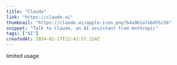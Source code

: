 ```yaml
---
title: "Claude"
link: "https://claude.ai"
thumbnail: "https://claude.ai/apple-icon.png?b4a961a7ebd55c56"
snippet: "Talk to Claude, an AI assistant from Anthropic"
tags: ["AI"]
createdAt: 2024-02-17T22:43:57.224Z
---
```

limited usage
